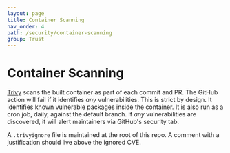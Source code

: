 ```yaml
---
layout: page
title: Container Scanning
nav_order: 4
path: /security/container-scanning
group: Trust
---
```


# Container Scanning
[Trivy](https://github.com/aquasecurity/trivy) scans the built container as part of each commit and PR.
The GitHub action will fail if it identifies _any_ vulnerabilities.  This is strict by design.
It identifies known vulnerable packages inside the container.  It is also run as a cron job, daily, against the default branch.
If _any_ vulnerabilities are discovered, it will alert maintainers via GitHub's security tab.

A `.trivyignore` file is maintained at the root of this repo.  A comment with a justification should live above the ignored CVE.
